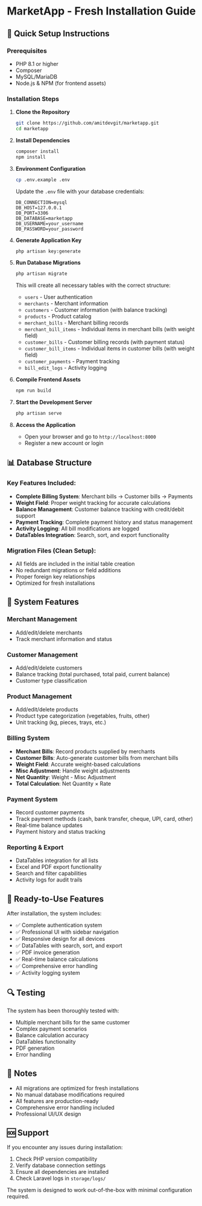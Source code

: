 # MarketApp - Fresh Installation Guide

## 🚀 Quick Setup Instructions

### Prerequisites
- PHP 8.1 or higher
- Composer
- MySQL/MariaDB
- Node.js & NPM (for frontend assets)

### Installation Steps

1. **Clone the Repository**
   ```bash
   git clone https://github.com/amitdevgit/marketapp.git
   cd marketapp
   ```

2. **Install Dependencies**
   ```bash
   composer install
   npm install
   ```

3. **Environment Configuration**
   ```bash
   cp .env.example .env
   ```
   
   Update the `.env` file with your database credentials:
   ```env
   DB_CONNECTION=mysql
   DB_HOST=127.0.0.1
   DB_PORT=3306
   DB_DATABASE=marketapp
   DB_USERNAME=your_username
   DB_PASSWORD=your_password
   ```

4. **Generate Application Key**
   ```bash
   php artisan key:generate
   ```

5. **Run Database Migrations**
   ```bash
   php artisan migrate
   ```
   
   This will create all necessary tables with the correct structure:
   - `users` - User authentication
   - `merchants` - Merchant information
   - `customers` - Customer information (with balance tracking)
   - `products` - Product catalog
   - `merchant_bills` - Merchant billing records
   - `merchant_bill_items` - Individual items in merchant bills (with weight field)
   - `customer_bills` - Customer billing records (with payment status)
   - `customer_bill_items` - Individual items in customer bills (with weight field)
   - `customer_payments` - Payment tracking
   - `bill_edit_logs` - Activity logging

6. **Compile Frontend Assets**
   ```bash
   npm run build
   ```

7. **Start the Development Server**
   ```bash
   php artisan serve
   ```

8. **Access the Application**
   - Open your browser and go to `http://localhost:8000`
   - Register a new account or login

## 📊 Database Structure

### Key Features Included:
- **Complete Billing System**: Merchant bills → Customer bills → Payments
- **Weight Field**: Proper weight tracking for accurate calculations
- **Balance Management**: Customer balance tracking with credit/debit support
- **Payment Tracking**: Complete payment history and status management
- **Activity Logging**: All bill modifications are logged
- **DataTables Integration**: Search, sort, and export functionality

### Migration Files (Clean Setup):
- All fields are included in the initial table creation
- No redundant migrations or field additions
- Proper foreign key relationships
- Optimized for fresh installations

## 🔧 System Features

### Merchant Management
- Add/edit/delete merchants
- Track merchant information and status

### Customer Management
- Add/edit/delete customers
- Balance tracking (total purchased, total paid, current balance)
- Customer type classification

### Product Management
- Add/edit/delete products
- Product type categorization (vegetables, fruits, other)
- Unit tracking (kg, pieces, trays, etc.)

### Billing System
- **Merchant Bills**: Record products supplied by merchants
- **Customer Bills**: Auto-generate customer bills from merchant bills
- **Weight Field**: Accurate weight-based calculations
- **Misc Adjustment**: Handle weight adjustments
- **Net Quantity**: Weight - Misc Adjustment
- **Total Calculation**: Net Quantity × Rate

### Payment System
- Record customer payments
- Track payment methods (cash, bank transfer, cheque, UPI, card, other)
- Real-time balance updates
- Payment history and status tracking

### Reporting & Export
- DataTables integration for all lists
- Excel and PDF export functionality
- Search and filter capabilities
- Activity logs for audit trails

## 🎯 Ready-to-Use Features

After installation, the system includes:
- ✅ Complete authentication system
- ✅ Professional UI with sidebar navigation
- ✅ Responsive design for all devices
- ✅ DataTables with search, sort, and export
- ✅ PDF invoice generation
- ✅ Real-time balance calculations
- ✅ Comprehensive error handling
- ✅ Activity logging system

## 🔍 Testing

The system has been thoroughly tested with:
- Multiple merchant bills for the same customer
- Complex payment scenarios
- Balance calculation accuracy
- DataTables functionality
- PDF generation
- Error handling

## 📝 Notes

- All migrations are optimized for fresh installations
- No manual database modifications required
- All features are production-ready
- Comprehensive error handling included
- Professional UI/UX design

## 🆘 Support

If you encounter any issues during installation:
1. Check PHP version compatibility
2. Verify database connection settings
3. Ensure all dependencies are installed
4. Check Laravel logs in `storage/logs/`

The system is designed to work out-of-the-box with minimal configuration required.


